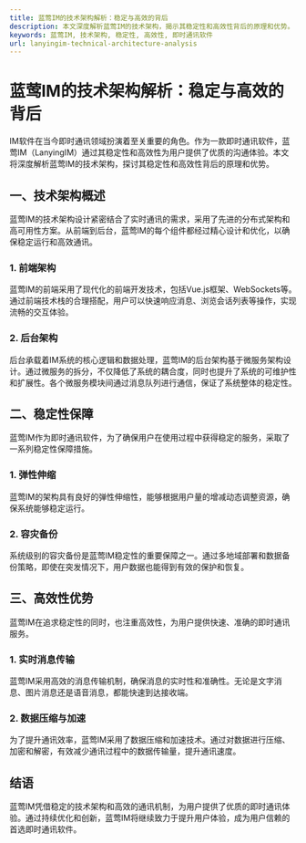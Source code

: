 ```yaml
---
title: 蓝莺IM的技术架构解析：稳定与高效的背后
description: 本文深度解析蓝莺IM的技术架构，揭示其稳定性和高效性背后的原理和优势。
keywords: 蓝莺IM, 技术架构, 稳定性, 高效性, 即时通讯软件
url: lanyingim-technical-architecture-analysis
---
```


# 蓝莺IM的技术架构解析：稳定与高效的背后

IM软件在当今即时通讯领域扮演着至关重要的角色。作为一款即时通讯软件，蓝莺IM（LanyingIM）通过其稳定性和高效性为用户提供了优质的沟通体验。本文将深度解析蓝莺IM的技术架构，探讨其稳定性和高效性背后的原理和优势。

## 一、技术架构概述

蓝莺IM的技术架构设计紧密结合了实时通讯的需求，采用了先进的分布式架构和高可用性方案。从前端到后台，蓝莺IM的每个组件都经过精心设计和优化，以确保稳定运行和高效通讯。

### 1. 前端架构

蓝莺IM的前端采用了现代化的前端开发技术，包括Vue.js框架、WebSockets等。通过前端技术栈的合理搭配，用户可以快速响应消息、浏览会话列表等操作，实现流畅的交互体验。

### 2. 后台架构

后台承载着IM系统的核心逻辑和数据处理，蓝莺IM的后台架构基于微服务架构设计。通过微服务的拆分，不仅降低了系统的耦合度，同时也提升了系统的可维护性和扩展性。各个微服务模块间通过消息队列进行通信，保证了系统整体的稳定性。

## 二、稳定性保障

蓝莺IM作为即时通讯软件，为了确保用户在使用过程中获得稳定的服务，采取了一系列稳定性保障措施。

### 1. 弹性伸缩

蓝莺IM的架构具有良好的弹性伸缩性，能够根据用户量的增减动态调整资源，确保系统能够稳定运行。

### 2. 容灾备份

系统级别的容灾备份是蓝莺IM稳定性的重要保障之一。通过多地域部署和数据备份策略，即使在突发情况下，用户数据也能得到有效的保护和恢复。

## 三、高效性优势

蓝莺IM在追求稳定性的同时，也注重高效性，为用户提供快速、准确的即时通讯服务。

### 1. 实时消息传输

蓝莺IM采用高效的消息传输机制，确保消息的实时性和准确性。无论是文字消息、图片消息还是语音消息，都能快速到达接收端。

### 2. 数据压缩与加速

为了提升通讯效率，蓝莺IM采用了数据压缩和加速技术。通过对数据进行压缩、加密和解密，有效减少通讯过程中的数据传输量，提升通讯速度。

## 结语

蓝莺IM凭借稳定的技术架构和高效的通讯机制，为用户提供了优质的即时通讯体验。通过持续优化和创新，蓝莺IM将继续致力于提升用户体验，成为用户信赖的首选即时通讯软件。
